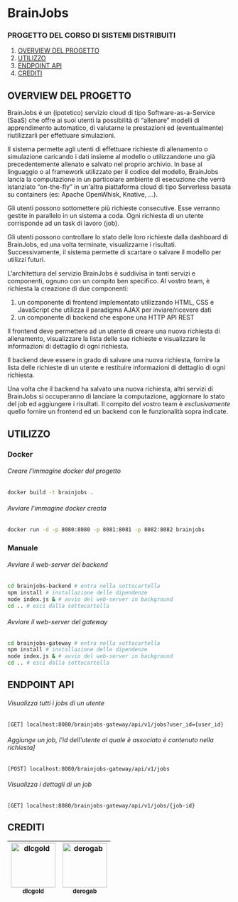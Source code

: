 # BrainJobs

### PROGETTO DEL CORSO DI SISTEMI DISTRIBUITI

1. [OVERVIEW DEL PROGETTO](#overview-del-progetto)
2. [UTILIZZO](#utilizzo) 
3. [ENDPOINT API](#endpoint-api)
4. [CREDITI](#crediti) 

## OVERVIEW DEL PROGETTO

BrainJobs è un (ipotetico) servizio cloud di tipo Software-as-a-Service (SaaS) che offre ai suoi utenti la possibilità di “allenare” modelli di apprendimento automatico, di valutarne le prestazioni ed (eventualmente) riutilizzarli per effettuare simulazioni.

Il sistema permette agli utenti di effettuare richieste di allenamento o simulazione caricando i dati insieme al modello o utilizzandone uno già precedentemente allenato e salvato nel proprio archivio. In base al linguaggio o al framework utilizzato per il codice del modello, BrainJobs lancia la computazione in un particolare ambiente di esecuzione che verrà istanziato “on-the-fly” in un'altra piattaforma cloud di tipo Serverless basata su containers (es: Apache OpenWhisk, Knative, ...).

Gli utenti possono sottomettere più richieste consecutive. Esse verranno gestite in parallelo in un sistema a coda. Ogni richiesta di un utente corrisponde ad un task di lavoro (job).

Gli utenti possono controllare lo stato delle loro richieste dalla dashboard di BrainJobs, ed una volta terminate, visualizzarne i risultati. Successivamente, il sistema permette di scartare o salvare il modello per utilizzi futuri.

L'architettura del servizio BrainJobs è suddivisa in tanti servizi e componenti, ognuno con un compito ben specifico. Al vostro team, è richiesta la creazione di due componenti:

1. un componente di frontend implementato utilizzando HTML, CSS e JavaScript che utilizza il paradigma AJAX per inviare/ricevere dati
2. un componente di backend che espone una HTTP API REST

Il frontend deve permettere ad un utente di creare una nuova richiesta di allenamento, visualizzare la lista delle sue richieste e visualizzare le informazioni di dettaglio di ogni richiesta.

Il backend deve essere in grado di salvare una nuova richiesta, fornire la lista delle richieste di un utente e restituire informazioni di dettaglio di ogni richiesta.

Una volta che il backend ha salvato una nuova richiesta, altri servizi di BrainJobs si occuperanno di lanciare la computazione, aggiornare lo stato del job ed aggiungere i risultati. Il compito del vostro team è *esclusivamente* quello fornire un frontend ed un backend con le funzionalità sopra indicate.

## UTILIZZO

### Docker
###### Creare l'immagine docker del progetto
```bash
docker build -t brainjobs .
```
###### Avviare l'immagine docker creata
```bash
docker run -d -p 8080:8080 -p 8081:8081 -p 8082:8082 brainjobs
```

### Manuale
###### Avviare il web-server del backend
```bash
cd brainjobs-backend # entra nella sottocartella
npm install # installazione delle dipendenze
node index.js & # avvio del web-server in background
cd .. # esci dalla sottocartella
```
###### Avviare il web-server del gateway
```bash
cd brainjobs-gateway # entra nella sottocartella
npm install # installazione delle dipendenze
node index.js & # avvio del web-server in background
cd .. # esci dalla sottocartella
```

## ENDPOINT API
###### Visualizza tutti i jobs di un utente
```
[GET] localhost:8080/brainjobs-gateway/api/v1/jobs?user_id={user_id}
```
###### ​Aggiunge un job, l'id dell'utente al quale è associato è contenuto nella richiesta]
```
[POST] localhost:8080/brainjobs-gateway/api/v1/jobs
```
###### Visualizza i dettagli di un job
```
[GET] localhost:8080/brainjobs-gateway/api/v1/jobs/{job-id}
```

## CREDITI

| [<img src="https://avatars.githubusercontent.com/u/31136677?v=4" width="100px;" alt="dlcgold"/><br /><sub><b>dlcgold</b></sub>](https://github.com/dlcgold) | [<img src="https://avatars.githubusercontent.com/u/4183824?v=4" width="100px;" alt="derogab"/><br /><sub><b>derogab</b></sub>](https://github.com/derogab) | 
| :---: | :---: |
